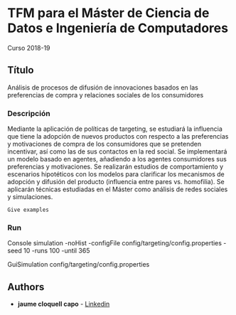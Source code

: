 # TFM para el Máster de Ciencia de Datos e Ingeniería de Computadores
Curso 2018-19

## Título

Análisis de procesos de difusión de innovaciones basados en las preferencias de compra y relaciones sociales de los consumidores

### Descripción

Mediante la aplicación de políticas de targeting, se estudiará la influencia que tiene la adopción de nuevos productos con respecto a las preferencias y motivaciones de compra de los consumidores que se pretenden incentivar, así como las de sus contactos en la red social. Se implementará un modelo basado en agentes, añadiendo a los agentes consumidores sus preferencias y motivaciones. Se realizarán estudios de comportamiento y escenarios hipotéticos con los modelos para clarificar los mecanismos de adopción y difusión del producto (influencia entre pares vs. homofilia). Se aplicarán técnicas estudiadas en el Máster como análisis de redes sociales y simulaciones.

```
Give examples
```

### Run

Console simulation
-noHist -configFile config/targeting/config.properties -seed 10 -runs 100 -until 365

GuiSimulation
config/targeting/config.properties


## Authors

* **jaume cloquell capo** - [Linkedin](https://www.linkedin.com/in/jaume-cloquell-119765b7)

